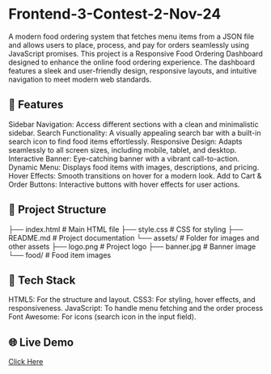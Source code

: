 # Frontend-3-Contest-2-Nov-24

A modern food ordering system that fetches menu items from a JSON file and allows users to place, process, and pay for orders seamlessly using JavaScript promises.
This project is a Responsive Food Ordering Dashboard designed to enhance the online food ordering experience. The dashboard features a sleek and user-friendly design, responsive layouts, and intuitive navigation to meet modern web standards.

## 🌟 Features
Sidebar Navigation: Access different sections with a clean and minimalistic sidebar.
Search Functionality: A visually appealing search bar with a built-in search icon to find food items effortlessly.
Responsive Design: Adapts seamlessly to all screen sizes, including mobile, tablet, and desktop.
Interactive Banner: Eye-catching banner with a vibrant call-to-action.
Dynamic Menu: Displays food items with images, descriptions, and pricing.
Hover Effects: Smooth transitions on hover for a modern look.
Add to Cart & Order Buttons: Interactive buttons with hover effects for user actions.

## 📂 Project Structure
├── index.html         # Main HTML file
├── style.css          # CSS for styling
├── README.md          # Project documentation
└── assets/            # Folder for images and other assets
    ├── logo.png       # Project logo
    ├── banner.jpg     # Banner image
    └── food/          # Food item images
## 🎨 Tech Stack
HTML5: For the structure and layout.
CSS3: For styling, hover effects, and responsiveness.
JavaScript: To handle menu fetching and the order process
Font Awesome: For icons (search icon in the input field).

## 🌐 Live Demo
[Click Here](https://sachinrajbher15.github.io/Frontend-3-Contest-2-Nov-24/)
